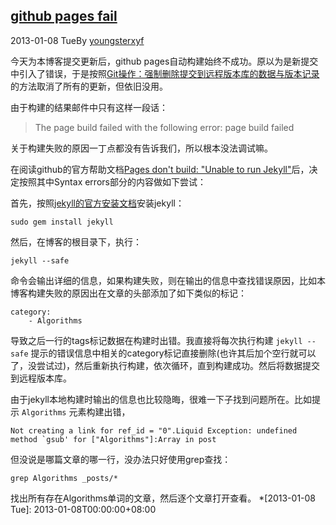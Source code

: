 ## [github pages fail](http://blog.xiayf.cn/2013/01/08/fix-github-pages-builds-failed/)

2013-01-08 TueBy [youngsterxyf](http://blog.xiayf.cn/author/youngsterxyf.html)

今天为本博客提交更新后，github pages自动构建始终不成功。原以为是新提交中引入了错误，于是按照[Git操作：强制删除提交到远程版本库的数据与版本记录](http://blog.xiayf.cn/2013/01/08/git-cancel-commits/)的方法取消了所有的更新，但依旧没用。

由于构建的结果邮件中只有这样一段话：

> The page build failed with the following error: page build failed

关于构建失败的原因一丁点都没有告诉我们，所以根本没法调试嘛。

在阅读github的官方帮助文档[Pages don't build: "Unable to run Jekyll"](https://help.github.com/articles/pages-don-t-build-unable-to-run-jekyll)后，决定按照其中Syntax errors部分的内容做如下尝试：

首先，按照[jekyll的官方安装文档](https://github.com/mojombo/jekyll/wiki/install)安装jekyll：
    
    sudo gem install jekyll
    

然后，在博客的根目录下，执行：
    
    jekyll --safe
    

命令会输出详细的信息，如果构建失败，则在输出的信息中查找错误原因，比如本博客构建失败的原因出在文章的头部添加了如下类似的标记：
    
    category:
        - Algorithms
    

导致之后一行的tags标记数据在构建时出错。我直接将每次执行构建 `jekyll --safe` 提示的错误信息中相关的category标记直接删除(也许其后加个空行就可以了，没尝试过)，然后重新执行构建，依次循环，直到构建成功。然后将数据提交到远程版本库。

由于jekyll本地构建时输出的信息也比较隐晦，很难一下子找到问题所在。比如提示 `Algorithms` 元素构建出错，
    
    Not creating a link for ref_id = "0".Liquid Exception: undefined method `gsub' for ["Algorithms"]:Array in post
    

但没说是哪篇文章的哪一行，没办法只好使用grep查找：
    
    grep Algorithms _posts/*
    

找出所有存在Algorithms单词的文章，然后逐个文章打开查看。
  *[2013-01-08 Tue]: 2013-01-08T00:00:00+08:00
